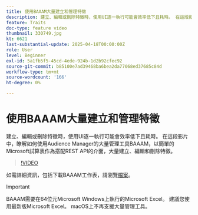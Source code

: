 ```yaml
---
title: 使用BAAAM大量建立和管理特徵
description: 建立、編輯或刪除特徵時，使用UI逐一執行可能會效率低下且耗時。 在這段影片中，瞭解如何使用Audience Manager的大量管理工具BAAAM，以簡單的Microsoft試算表作為搭配REST API的介面，大量建立、編輯和刪除特徵。
feature: Traits
doc-type: feature video
thumbnail: 330749.jpg
kt: 6621
last-substantial-update: 2025-04-18T00:00:00Z
role: User
level: Beginner
exl-id: 5a1fb5f5-45cd-4ede-924b-1d2b92cfec92
source-git-commit: b85100e7ad39468ba6bea2da77068ed37685c84d
workflow-type: tm+mt
source-wordcount: '166'
ht-degree: 0%

---
```


# 使用BAAAM大量建立和管理特徵

建立、編輯或刪除特徵時，使用UI逐一執行可能會效率低下且耗時。 在這段影片中，瞭解如何使用Audience Manager的大量管理工具BAAAM，以簡單的Microsoft試算表作為搭配REST API的介面，大量建立、編輯和刪除特徵。

>[!VIDEO](https://video.tv.adobe.com/v/330749/?quality=12&learn=on)

如需詳細資訊，包括下載BAAAM工作表，請瀏覽[檔案](https://experienceleague.adobe.com/docs/audience-manager/user-guide/reference/bulk-management-tools/bulk-management-intro.html?lang=zh-Hant#reference)。

>[!IMPORTANT]
>
>BAAAM需要在64位元Microsoft Windows上執行的Microsoft Excel。 建議您使用最新版Microsoft Excel。 macOS上不再支援大量管理工具。
